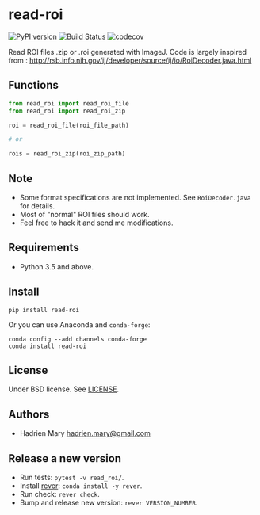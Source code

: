 # read-roi

[![PyPI version](https://img.shields.io/pypi/v/read-roi.svg?maxAge=2591000)](https://pypi.org/project/read-roi/)
[![Build Status](https://travis-ci.com/hadim/read-roi.svg?branch=master)](https://travis-ci.com/hadim/read-roi)
[![codecov](https://codecov.io/gh/hadim/read-roi/branch/master/graph/badge.svg)](https://codecov.io/gh/hadim/read-roi)

Read ROI files .zip or .roi generated with ImageJ. Code is largely inspired from : http://rsb.info.nih.gov/ij/developer/source/ij/io/RoiDecoder.java.html

## Functions

```python
from read_roi import read_roi_file
from read_roi import read_roi_zip

roi = read_roi_file(roi_file_path)

# or

rois = read_roi_zip(roi_zip_path)
```

## Note

- Some format specifications are not implemented. See `RoiDecoder.java` for details.
- Most of "normal" ROI files should work.
- Feel free to hack it and send me modifications.

## Requirements

- Python 3.5 and above.

## Install

`pip install read-roi`

Or you can use Anaconda and `conda-forge`:

```
conda config --add channels conda-forge
conda install read-roi
```

## License

Under BSD license. See [LICENSE](LICENSE).

## Authors

- Hadrien Mary <hadrien.mary@gmail.com>

## Release a new version

- Run tests: `pytest -v read_roi/`.
- Install [rever](https://regro.github.io/rever-docs): `conda install -y rever`.
- Run check: `rever check`.
- Bump and release new version: `rever VERSION_NUMBER`.
